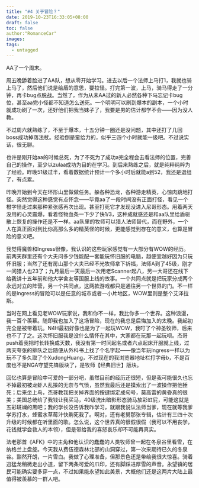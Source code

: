 ```yaml
---
title: "#4 关于冒险？"
date: 2019-10-23T16:33:05+08:00
draft: false
toc: false
author:"RomanceCar"
images:
tags: 
  - untagged	
---
```


AA了一个周末。

周五晚舔着脸进了AA队，想从零开始学习。进去以后一个法师上马打1，我就也骑上马了，然后他们说是给盾的意思，要拉怪。打完第一波，上马，骑马得走了一分钟，再卡bug点脱战。当然了，作为从未AA过的新人必然各种下马忘记卡bug位，甚至aa完小怪都不知道怎么送死。一个明明可以刷到爆本的副本，一个小时就成功刷了一次，还好他们把我当妹子了，我要是男的估计都学不会——因为没人教。

不过周六就熟练了，不至于爆本，十五分钟一圈还是没问题，其中还打了几回boss成功掉落法杖。经验倒是蛮给力的，似乎三四个小时就能一级吧。不过说实话，很无聊。

也许是刚开始aa的时候总死，为了不死为了成功a完全程会去看法师的位置，完善自己的操作，至少以zulaa成功为目的在学习。到后来熟练之后，就是纯粹纯粹为了经验。昨晚51级过半，看着数据统计预计一个多小时后就能a到52，我还是退组了，有点累。

昨晚开始到今天在环形山里做做任务。躲各种恐龙，各种游走精英，心惊肉跳地打怪。突然觉得这种感觉有点怀念——毕竟aa了一段时间没有正面打怪，看见一个橙字怪走过来那种紧张感再次出现。甚至打死它才发现没进入尼哥形态。用着两天没用的心灵震爆，看着怪物血条一下少了快1/3，这种成就感还是和aa队里给盾驱散上恢复的操作还是不一样。aa队里的牧师可以猎人法师替代，而在野外，一个人在真正面对到比你高那么多的精英怪的时候，更能感觉到存在的意义，也算是冒险的意义吧。

我觉得魔兽和Ingress很像，我认识的这些玩家感觉有一大部分有WOW的经历。前两天群里还有个大夫问多少钱能配一套能玩怀旧服的电脑，越便宜越好因为只玩怀旧服；当然了还有房山那个大夫已经不光牧师拿下祈福，法师A到了45级，刚才一问猎人也23了；九月最后一天最后一次用老Scanner起八，另一大哥还在线下给我讲十五年前和他大学舍友等国服上线的故事。一个共同点就是把玩家分成两个永远对立的阵营，另一个共同点，这两款游戏都只是通往另一个世界的门。不一样的是Ingress的冒险可以是任意的城市或者一小片地区，WOW里则是整个艾泽拉斯。

当时在网上看见老WOW玩家说，我和你不一样，我比你多一个世界。这种浪漫，我一百个羡慕。随即我也加入了这场冒险，现在的我总是后悔加入的太晚。我起初完全是被带着玩。N4H最初好像也是为了一起玩WOW，我叮了个神圣牧师，后来也不了了之。这次怀旧服我是没什么情怀在其中，大家都在玩那一起玩呗。杰哥push着我把时长转换成天数，我没有第一时间起名或者六点起床开服就上线，过两天夸张的排队之后随便从外科书上找了个名字起——像当年玩Ingress一样以为玩不了多久取了个XudongHuang，不过现在的我浏览器地址栏打字母b，不是百度也不是NGA守望先锋版块了，是牧师【经典旧世】版块。

回忆也算是冒险中可爱的一部分吧，虽然目前的经历还很短，但是我可能很久也忘不掉最初被龙虾人乱揍的无奈与气愤，虽然我最后还是摸索出了一波操作把他捶死；后来坐上鸟，杰哥教我把关掉界面的按键绑定成句号，莫高雷的黄昏真的很美；美国总统给了我钱让我买马，40级洗出暗影形态骑马放彩虹屁，可能这就是五彩斑斓的黑吧；我的学长没告诉我咋学习，就跟我说认法师当爹，现在就等我爹学苏打水，蜂蜜水草莓汁快齁死我了。啊对，还有老舅那张专辑，估计有三四十次升级的时候都在听里面的歌。怎么说，这个世界真的很假很假（我可以不用丧学，花钱就学会救人的本领），但是带给我的喜怒哀乐却不可能再真实。

法老那首《AFK》中的主角和他认识的蠢蠢的人类牧师曾一起在冬泉谷里看雪，在纳格兰上盘旋。今天我从费伍德森林北部的山洞穿过，第一次来期待已久的冬泉谷。豁然开朗，一片雪白。我做了心理准备，但那景色还是带给我很大惊喜。骑着迅猛龙稍微走出小道，留下两条可爱的爪印，还有脚踩进厚雪的声音。永望镇的居民可能确实要多穿一点，不过如果能永望如此美景，大概他们还是这两片大陆上最值得被羡慕的一群人吧。